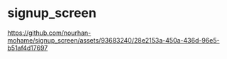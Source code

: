 # signup_screen



https://github.com/nourhan-mohame/signup_screen/assets/93683240/28e2153a-450a-436d-96e5-b51af4d17697


